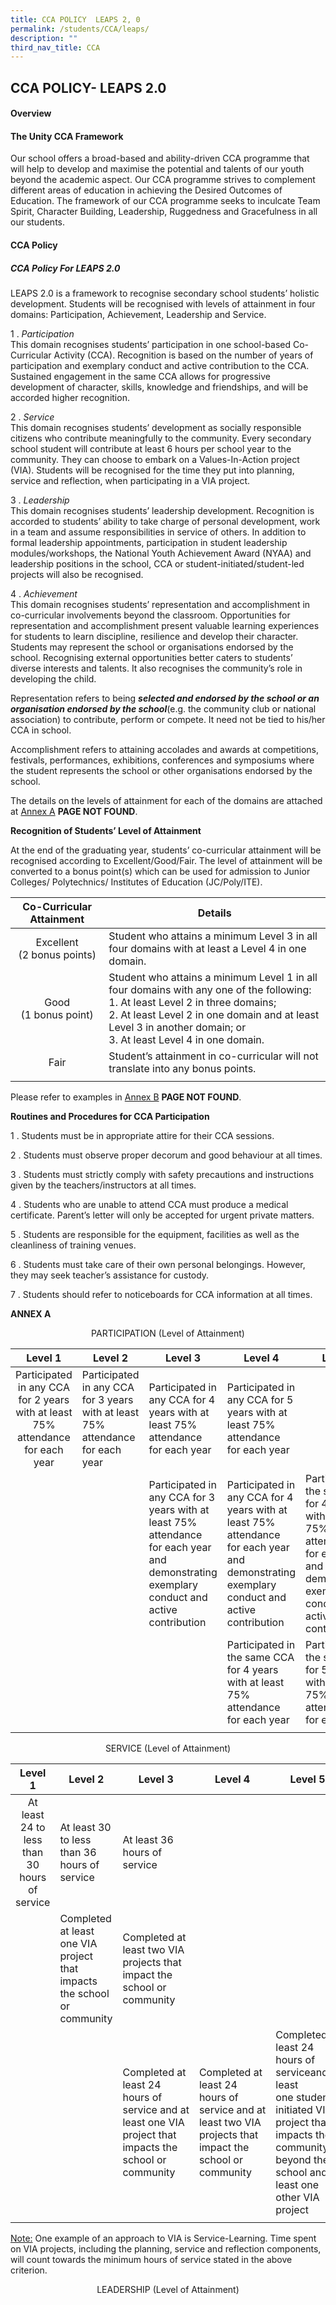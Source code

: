 ```yaml
---
title: CCA POLICY  LEAPS 2, 0
permalink: /students/CCA/leaps/
description: ""
third_nav_title: CCA
---
```

## CCA POLICY- LEAPS 2.0

#### Overview

#### The Unity CCA Framework

Our school offers a broad-based and ability-driven CCA programme that will help to develop and maximise the potential and talents of our youth beyond the academic aspect. Our CCA programme strives to complement different areas of education in achieving the Desired Outcomes of Education. The framework of our CCA programme seeks to inculcate Team Spirit, Character Building, Leadership, Ruggedness and Gracefulness in all our students.

#### CCA Policy 

##### CCA Policy For LEAPS 2.0  

LEAPS 2.0 is a framework to recognise secondary school students’ holistic development. Students will be recognised with levels of attainment in four domains: Participation, Achievement, Leadership and Service.

1 \.  _Participation_<br>
This domain recognises students’ participation in one school-based Co-Curricular Activity (CCA). Recognition is based on the number of years of participation and exemplary conduct and active contribution to the CCA. Sustained engagement in the same CCA allows for progressive development of character, skills, knowledge and friendships, and will be accorded higher recognition.   
  
2 \.  _Service_<br>
This domain recognises students’ development as socially responsible citizens who contribute meaningfully to the community. Every secondary school student will contribute at least 6 hours per school year to the community. They can choose to embark on a Values-In-Action project (VIA). Students will be recognised for the time they put into planning, service and reflection, when participating in a VIA project.   
  
3 \.  _Leadership_<br>
This domain recognises students’ leadership development. Recognition is accorded to students’ ability to take charge of personal development, work in a team and assume responsibilities in service of others. In addition to formal leadership appointments, participation in student leadership modules/workshops, the National Youth Achievement Award (NYAA) and leadership positions in the school, CCA or student-initiated/student-led projects will also be recognised.   
  
4 \.  _Achievement_<br>
This domain recognises students’ representation and accomplishment in co-curricular involvements beyond the classroom. Opportunities for representation and accomplishment present valuable learning experiences for students to learn discipline, resilience and develop their character. Students may represent the school or organisations endorsed by the school. Recognising external opportunities better caters to students’ diverse interests and talents. It also recognises the community’s role in developing the child.  
  
Representation refers to being **_selected and endorsed by the school or an organisation endorsed by the school_**(e.g. the community club or national association) to contribute, perform or compete. It need not be tied to his/her CCA in school.  
  
Accomplishment refers to attaining accolades and awards at competitions, festivals, performances, exhibitions, conferences and symposiums where the student represents the school or other organisations endorsed by the school.  
  
The details on the levels of attainment for each of the domains are attached at [Annex A](http://www.unitysec.moe.edu.sg/CCA.html#AnnexA) **PAGE NOT FOUND**.

**Recognition of Students’ Level of Attainment**

At the end of the graduating year, students’ co-curricular attainment will be recognised according to Excellent/Good/Fair. The level of attainment will be converted to a bonus point(s) which can be used for admission to Junior Colleges/ Polytechnics/ Institutes of Education (JC/Poly/ITE).

| Co-Curricular Attainment | Details |
|:---:|---|
| Excellent  <br>(2 bonus points) | Student who attains a minimum Level 3 in all four domains with at least a Level 4 in one domain. |
| Good  <br>(1 bonus point) | Student who attains a minimum Level 1 in all four domains with any one of the following:<br>1.  At least Level 2 in three domains;<br>2.  At least Level 2 in one domain and at least Level 3 in another domain; or<br>3.  At least Level 4 in one domain. |
| Fair | Student’s attainment in co-curricular will not translate into any bonus points. |
|  |  |

Please refer to examples in [Annex B](http://www.unitysec.moe.edu.sg/CCA.html#AnnexB) **PAGE NOT FOUND**.

**Routines and Procedures for CCA Participation**

1 \.  Students must be in appropriate attire for their CCA sessions.  
      
2 \.  Students must observe proper decorum and good behaviour at all times.  

3 \.  Students must strictly comply with safety precautions and instructions given by the teachers/instructors at all times.  

4 \.  Students who are unable to attend CCA must produce a medical certificate. Parent’s letter will only be accepted for urgent private matters.  

5 \.  Students are responsible for the equipment, facilities as well as the cleanliness of training venues.  

6 \.  Students must take care of their own personal belongings. However, they may seek teacher’s assistance for custody.  

7 \.  Students should refer to noticeboards for CCA information at all times.

**ANNEX A**
<p align=center>PARTICIPATION (Level of Attainment)</p>

| Level 1 | Level 2 | Level 3 | Level 4 | Level 5 |
|:---:|---|---|---|---|
| Participated in any CCA for 2 years with at least 75% attendance for each year | Participated in any CCA for 3 years with at least 75% attendance for each year | Participated in any CCA for 4 years with at least 75% attendance for each year | Participated in any CCA for 5 years with at least 75% attendance for each year |  |
|  |  | Participated in any CCA for 3 years with at least 75% attendance for each year and demonstrating exemplary conduct and active contribution | Participated in any CCA for 4 years with at least 75% attendance for each year and demonstrating exemplary conduct and active contribution | Participated in the same CCA for 4 years with at least 75% attendance for each year and demonstrating exemplary conduct and active contribution |
|  |  |  | Participated in the same CCA for 4 years with at least 75% attendance for each year | Participated in the same CCA for 5 years with at least 75% attendance for each year |
|  |  |  |  |  |

<p align=center>SERVICE (Level of Attainment)</p>

| Level 1 | Level 2 | Level 3 | Level 4 | Level 5 |
|:---:|---|---|---|---|
| At least 24 to less than 30 hours of service | At least 30 to less than 36 hours of service | At least 36 hours of service |  |  |
|  | Completed at least one VIA project that impacts the school or community | Completed at least two VIA projects that impact the school or community |  |  |
|  |  | Completed at least 24 hours of service and at least one VIA project that impacts the school or community | Completed at least 24 hours of service and at least two VIA projects that impact the school or community | Completed at least 24 hours of serviceand at least one student-initiated VIA project that impacts the community beyond the school and at least one other VIA project |
|  |  |  |  |  |

<u>Note:</u> One example of an approach to VIA is Service-Learning. Time spent on VIA projects, including the planning, service and reflection components, will count towards the minimum hours of service stated in the above criterion.

<p align=center>LEADERSHIP (Level of Attainment)</p>

